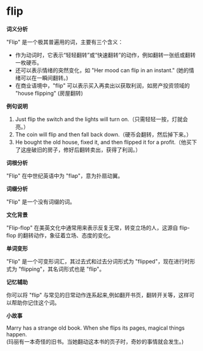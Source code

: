 # flip

**词义分析**

  

"Flip" 是一个极其普遍用的词，主要有三个含义：

  

*   作为动词时，它表示“轻轻翻转”或“快速翻转”的动作，例如翻转一张纸或翻转一枚硬币。
*   还可以表示情绪的突然变化，如 "Her mood can flip in an instant." (她的情绪可以在一瞬间翻转。)
*   在商业语境中，"flip" 可以表示买入再卖出以获取利润，如房产投资领域的 "house flipping" (房屋翻转)

  

**例句说明**

  

1.  Just flip the switch and the lights will turn on.（只需轻轻一按，灯就会亮。）
2.  The coin will flip and then fall back down.（硬币会翻转，然后掉下来。）
3.  He bought the old house, fixed it, and then flipped it for a profit.（他买下了这座破旧的房子，修好后翻转卖出，获得了利润。）

  

**词根分析**

  

"Flip" 在中世纪英语中为 "flap"，意为扑扇动翼。

  

**词缀分析**

  

"Flip" 是一个没有词缀的词。

  

**文化背景**

  

"Flip-flop" 在美英文化中通常用来表示反复无常，转变立场的人，这源自 flip-flop 的翻转动作，象征着立场、态度的变化。

  

**单词变形**

  

"Flip" 是一个可变形词汇，其过去式和过去分词形式为 "flipped"，现在进行时形式为 "flipping"，其名词形式也是 "flip"。

  

**记忆辅助**

  

你可以将 "flip" 与常见的日常动作连系起来,例如翻开书页，翻转开关等，这样可以帮助你记住这个词。

  

**小故事**

  

Marry has a strange old book. When she flips its pages, magical things happen.  
(玛丽有一本奇怪的旧书。当她翻动这本书的页子时，奇妙的事情就会发生。)
